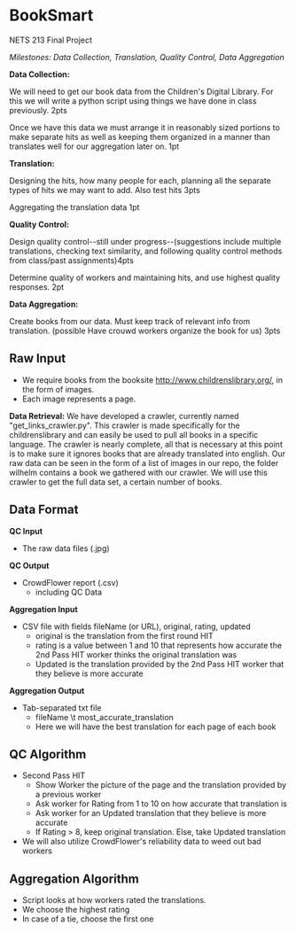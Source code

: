 # BookSmart

NETS 213 Final Project

_Milestones: Data Collection, Translation, Quality Control, Data Aggregation_

**Data Collection:**

  We will need to get our book data from the Children's Digital Library. For this we will write a python script using things we have done in class previously. 2pts

  Once we have this data we must arrange it in reasonably sized portions to make separate hits as well as keeping them organized in a manner than translates well for our aggregation later on. 1pt

**Translation:**

 Designing the hits, how many people for each, planning all the separate types of hits we may want to add. Also test hits 3pts

 Aggregating the translation data 1pt

**Quality Control:**

  Design quality control--still under progress--(suggestions include multiple translations, checking text similarity, and following quality control methods from class/past assignments)4pts

  Determine quality of workers and maintaining hits, and use highest quality responses. 2pt

**Data Aggregation:**

  Create books from our data. Must keep track of relevant info from translation. (possible Have crouwd workers organize the book for us) 3pts


## Raw Input
- We require books from the booksite http://www.childrenslibrary.org/, in the form of images.
- Each image represents a page.

**Data Retrieval:** We have developed a crawler, currently named "get_links_crawler.py". This crawler is made specifically for the childrenslibrary and can easily be used to pull all books in a specific language. The crawler is nearly complete, all that is necessary at this point is to make sure it ignores books that are already translated into english.
Our raw data can be seen in the form of a list of images in our repo, the folder wilhelm contains a book we gathered with our crawler. We will use this crawler to get the full data set, a certain number of books.


## Data Format
**QC Input**
- The raw data files (.jpg)

**QC Output**
- CrowdFlower report (.csv)
	- including QC Data

**Aggregation Input**
- CSV file with fields fileName (or URL), original, rating, updated
	- original is the translation from the first round HIT
	- rating is a value between 1 and 10 that represents how accurate the 2nd Pass HIT worker thinks the original translation was
	- Updated is the translation provided by the 2nd Pass HIT worker that they believe is more accurate

**Aggregation Output**
- Tab-separated txt file
	- fileName \t most_accurate_translation
	- Here we will have the best translation for each page of each book


## QC Algorithm
- Second Pass HIT
	- Show Worker the picture of the page and the translation provided by a previous worker
	- Ask worker for Rating from 1 to 10 on how accurate that translation is
	- Ask worker for an Updated translation that they believe is more accurate
	- If Rating > 8, keep original translation. Else, take Updated translation
- We will also utilize CrowdFlower's reliability data to weed out bad workers


## Aggregation Algorithm
- Script looks at how workers rated the translations. 
- We choose the highest rating
- In case of a tie, choose the first one

